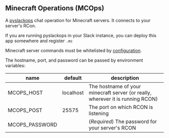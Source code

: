Minecraft Operations (MCOps)
---
A [pyslackops](https://github.com/jar349/pyslackops) chat operation for Minecraft servers.  It connects to your 
server's RCon.

If you are running pyslackops in your Slack instance, you can deploy this app somewhere and register `.mc`

Minecraft server commands must be whitelisted by [configuration](./config/mcops.yaml).

The hostname, port, and password can be passed by environment variables:

| name | default | description |
| --- | --- | --- |
| MCOPS_HOST | localhost | The hostname of your minecraft server (or really, wherever it is running RCON) |
| MCOPS_POST | 25575 | The port on which RCON is listening |
| MCOPS_PASSWORD |  | (_Required_) The password for your server's RCON |
 
